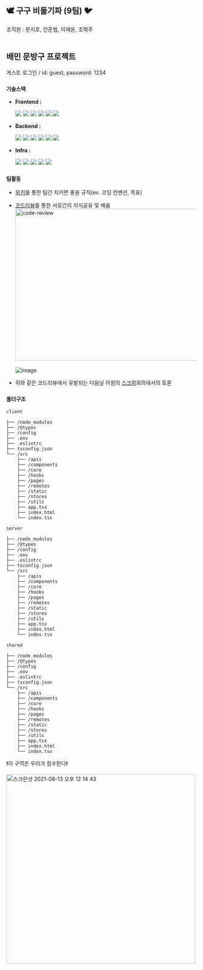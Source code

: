 ## 🕊 구구 비둘기파 (9팀) 🐦

조직원 : 문지호, 안준범, 이재윤, 조혁주 
<br><br>

## 배민 문방구 프로젝트
게스트 로그인 / id: guest, password: 1234

### ``기술스택 ``

- <strong>Frontend : </strong>

  <a href="https://ko.reactjs.org" target="_blank"><img src="https://img.shields.io/badge/React-61DAFB?style=flat-square&logo=React&logoColor=white"></a>
  <a href="https://mobx.js.org/" target="_blank"><img src="https://img.shields.io/badge/MobX-FF9955?style=flat-square&logo=MobX&logoColor=white"></a>
  <a href="https://www.typescriptlang.org/" target="_blank"><img src="https://img.shields.io/badge/Typescript-3178C6?style=flat-square&logo=Typescript&logoColor=white"></a>
  <a href="https://webpack.js.org/" target="_blank"><img src="https://img.shields.io/badge/Webpack-8DD6F9?style=flat-square&logo=Webpack&logoColor=white"></a>
  <a href="https://babeljs.io/" target="_blank"><img src="https://img.shields.io/badge/Babel-F9DC3E?style=flat-square&logo=Babel&logoColor=white"></a>
  <a href="https://eslint.org/" target="_blank"><img src="https://img.shields.io/badge/Eslint-4B32C3?style=flat-square&logo=Eslint&logoColor=white"></a>

- <strong>Backend : </strong>

  <a href="https://aws.amazon.com/ko/s3/" target="_blank"><img src="https://img.shields.io/badge/Amazon_S3-569A31?style=flat-square&logo=Amazon S3&logoColor=white"></a>
  <a href="https://expressjs.com/ko/" target="_blank"><img src="https://img.shields.io/badge/Express-000000?style=flat-square&logo=Express&logoColor=white"></a>
  <a href="https://www.typescriptlang.org/" target="_blank"><img src="https://img.shields.io/badge/Typescript-3178C6?style=flat-square&logo=Typescript&logoColor=white"></a>
  <a href="https://jwt.io/" target="_blank"><img src="https://img.shields.io/badge/JWT-000000?style=flat-square&logo=JSON Web Tokens&logoColor=white"></a>
  <a href="https://www.mysql.com/" target="_blank"><img src="https://img.shields.io/badge/Mysql-4479A1?style=flat-square&logo=Mysql&logoColor=white"></a>
  <a href="https://jestjs.io/" target="_blank"><img src="https://img.shields.io/badge/Jest-C21325?style=flat-square&logo=Jest&logoColor=white"></a>


- <strong>Infra : </strong>

  <a href="https://aws.amazon.com/ko/" target="_blank"><img src="https://img.shields.io/badge/Amazon_AWS-232F3E?style=flat-square&logo=Amazon AWS&logoColor=white"></a>
  <a href="https://www.nginx.com/" target="_blank"><img src="https://img.shields.io/badge/Nginx-009639?style=flat-square&logo=Nginx&logoColor=white"></a>
  <a href="https://pm2.keymetrics.io/" target="_blank"><img src="https://img.shields.io/badge/PM2-2B037A?style=flat-square&logo=PM2&logoColor=white"></a>
  <a href="https://github.com/features/actions" target="_blank"><img src="https://img.shields.io/badge/GitHub_Actions-2088FF?style=flat-square&logo=GitHubActions&logoColor=white"></a>
  <a href="https://www.docker.com/" target="_blank"><img src="https://img.shields.io/badge/Docker-2496ED?style=flat-square&logo=Docker&logoColor=white"></a>


### ``팀활동 ``

- [위키](https://github.com/woowa-techcamp-2021/store-9/wiki)를 통한 팀간 지키면 좋을 규칙(ex. 코딩 컨벤션, 목표)
- [코드리뷰](https://github.com/woowa-techcamp-2021/store-9/pull/72)를 통한 서로간의 지식공유 및 배움 
  <br />
  <img src="https://user-images.githubusercontent.com/32658347/131285908-fadc9361-a3d8-4ee2-ae9e-081eef55b0ea.png" width="500" height="400" alt="code-review"/>
  <br /> <br />
  ![image](https://user-images.githubusercontent.com/32658347/131286507-0c22b19b-d985-4f38-8e5c-614c6b439f47.png)

- 위와 같은 코드리뷰에서 유발되는 다음날 아침의 [스크럼](https://github.com/woowa-techcamp-2021/store-9/wiki)회의에서의 토론

### ``폴더구조``

```
client

├── /node_modules
├── /@types
├── /config
├── .env
├── .eslintrc
├── tsconfig.json
└── /src
    ├── /apis
    ├── /components
    ├── /core
    ├── /hooks
    ├── /pages
    ├── /remotes
    ├── /static
    ├── /stores
    ├── /utils
    ├── app.tsx
    ├── index.html
    └── index.tsx
```

```
server

├── /node_modules
├── /@types
├── /config
├── .env
├── .eslintrc
├── tsconfig.json
└── /src
    ├── /apis
    ├── /components
    ├── /core
    ├── /hooks
    ├── /pages
    ├── /remotes
    ├── /static
    ├── /stores
    ├── /utils
    ├── app.tsx
    ├── index.html
    └── index.tsx
```

```
shared

├── /node_modules
├── /@types
├── /config
├── .env
├── .eslintrc
├── tsconfig.json
└── /src
    ├── /apis
    ├── /components
    ├── /core
    ├── /hooks
    ├── /pages
    ├── /remotes
    ├── /static
    ├── /stores
    ├── /utils
    ├── app.tsx
    ├── index.html
    └── index.tsx
```




❗️이 구역은 우리가 접수한다❗️



<img width="500" height="500" alt="스크린샷 2021-08-13 오후 12 14 43" src="https://user-images.githubusercontent.com/32658347/131289707-fe4d9181-d302-4df9-ae9c-792cb4833fff.png">
